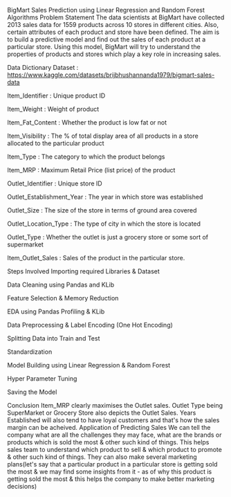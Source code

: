 BigMart Sales Prediction using Linear Regression and Random Forest Algorithms
Problem Statement
The data scientists at BigMart have collected 2013 sales data for 1559 products across 10 stores in different cities. Also, certain attributes of each product and store have been defined. The aim is to build a predictive model and find out the sales of each product at a particular store. Using this model, BigMart will try to understand the properties of products and stores which play a key role in increasing sales.

Data Dictionary
Dataset : https://www.kaggle.com/datasets/brijbhushannanda1979/bigmart-sales-data

Item_Identifier : Unique product ID

Item_Weight : Weight of product

Item_Fat_Content : Whether the product is low fat or not

Item_Visibility : The % of total display area of all products in a store allocated to the particular product

Item_Type : The category to which the product belongs

Item_MRP : Maximum Retail Price (list price) of the product

Outlet_Identifier : Unique store ID

Outlet_Establishment_Year : The year in which store was established

Outlet_Size : The size of the store in terms of ground area covered

Outlet_Location_Type : The type of city in which the store is located

Outlet_Type : Whether the outlet is just a grocery store or some sort of supermarket

Item_Outlet_Sales : Sales of the product in the particular store.

Steps Involved
Importing required Libraries & Dataset

Data Cleaning using Pandas and KLib

Feature Selection & Memory Reduction

EDA using Pandas Profiling & KLib

Data Preprocessing & Label Encoding (One Hot Encoding)

Splitting Data into Train and Test

Standardization

Model Building using Linear Regression & Random Forest

Hyper Parameter Tuning

Saving the Model

Conclusion
Item_MRP clearly maximises the Outlet sales.
Outlet Type being SuperMarket or Grocery Store also depicts the Outlet Sales.
Years Established will also tend to have loyal customers and that's how the sales margin can be acheived.
Application of Predicting Sales
We can tell the company what are all the challenges they may face, what are the brands or products which is sold the most & other such kind of things. This helps sales team to understand which product to sell & which product to promote & other such kind of things. They can also make several marketing plans(let's say that a particular product in a particular store is getting sold the most & we may find some insights from it - as of why this product is getting sold the most & this helps the company to make better marketing decisions)
